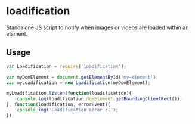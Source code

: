 # loadification

Standalone JS script to notify when images or videos are loaded within an element.

## Usage

```js
var Loadification = require('loadification');

var myDomElement = document.getElementById('my-element');
var myLoadification = new Loadification(myDomElement);

myLoadification.listen(function(loadification){
	console.log(loadification.domElement.getBoundingClientRect());
}, function(loadification, errorEvent){
	console.log('Loadification error :(');
});
```
